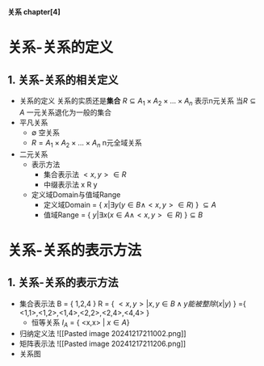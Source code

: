 **关系 chapter[4]**
# 关系-关系的定义
## 1. 关系-关系的相关定义
- 关系的定义
	关系的实质还是**集合**
	$R\subseteq A_1\times A_2 \times ... \times A_n$ 表示n元关系
		当$R\subseteq A$ 一元关系退化为一般的集合
- 平凡关系
	- $\emptyset$ 空关系
	- $R =  A_1\times A_2 \times ... \times A_n$  n元全域关系
- 二元关系
	- 表示方法
		- 集合表示法
			$<x,y> \in R$ 
		- 中缀表示法
			x R y
	- 定义域Domain与值域Range
		- 定义域Domain = { $x| \exists y(y\in B \land <x,y>\in R)$  } $\subseteq A$
		- 值域Range = { $y|\exists x(x\in A \land <x,y>\in R)$ }$\subseteq B$
# 关系-关系的表示方法
## 1. 关系-关系的表示方法
- 集合表示法
	B = { 1,2,4 }
	R = { $<x,y> | x,y \in B \land y能被整除(x|y)$ }
	 ={ <1,1>,<1,2>,<1,4>,<2,2>,<2,4>,<4,4> }
	- 恒等关系
		$I_A$ = { <x,x> | $x\in A$}
- 归纳定义法
	![[Pasted image 20241217211002.png]]
- 矩阵表示法
	![[Pasted image 20241217211206.png]]
- 关系图
	
